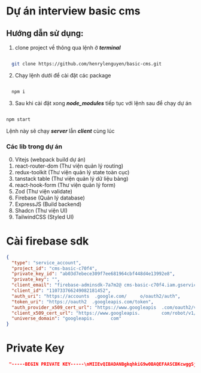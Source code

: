 # Dự án interview basic cms

## Hướng dẫn sử dụng:
1. clone project về thông qua lệnh ở ***terminal***

```bash

  git clone https://github.com/henrylenguyen/basic-cms.git

```
2. Chạy lệnh dưới để cài đặt các package

```bash

  npm i

```

3. Sau khi cài đặt xong ***node_modules*** tiếp tục với lệnh sau để chạy dự án

```bash

npm start

```

Lệnh này sẽ chạy ***server*** lẫn ***client*** cùng lúc

### Các lib trong dự án
0. Vitejs (webpack build dự án)
1. react-router-dom (Thư viện quản lý routing)
2. redux-toolkit (Thư viện quản lý state toàn cục)
3. tanstack table (Thư viện quản lý dữ liệu bảng)
4. react-hook-form (Thư viện quản lý form)
5. Zod (Thư viện validate)
6. Firebase (Quản lý database)
7. ExpressJS (Build backend)
8. Shadcn (Thư viện UI)
9. TailwindCSS (Styled UI)

# Cài firebase sdk

```json
{
  "type": "service_account",
  "project_id": "cms-basic-c70f4",
  "private_key_id": "ab03d7ebece309f7ee681964cbf448d4e13992e8",
  "private_key": "",
  "client_email": "firebase-adminsdk-7a7m2@ cms-basic-c70f4.iam.gserviceaccount.    com",
  "client_id": "110733766249082181452",
  "auth_uri": "https://accounts  .google.com/     o/oauth2/auth",
  "token_uri": "https://oauth2  .googleapis.com/token",
  "auth_provider_x509_cert_url": "https://www.googleapis  .com/oauth2/v1/certs",
  "client_x509_cert_url": "https://www.googleapis.        com/robot/v1/metadata/x509/firebase-adminsdk-7a7m2%40cms-basic-c70f4.iam.gserviceaccount.com",
  "universe_domain": "googleapis.      com"
}


```

# Private Key

```json
 "-----BEGIN PRIVATE KEY-----\nMIIEvQIBADANBgkqhkiG9w0BAQEFAASCBKcwggSjAgEAAoIBAQCl3NRngA3bHoqT\nFEPmlFoPBTCK+TdQ0g1Nbzw9Fy2Z80rhwIvT9sOHbiKsW0B5Ry9VG0quphYVms6D\n23/G23Uv9nFFtn7D8G3KahrSuJ/ZK9Ufvhb5ro8ErNcu9NtuAl5ES1NwcH8e8igP\nDm54j06+GCydybXVnZ5A4uiHMhWIBmHWhXFqmPuCitJxcP/lZpc9AYh5KPVdYdGZ\nbohEPx7w82TbMKggiS3ef1GiEJ1QWQmMhO3wUnpFPkvpriw1P3xwq1twFHCgQfbD\nQeM9gJ4DVYunjBrXPT9zfbb9rGB0NguQ3b5KoQfungMY0zFiBQ1eOnftH/txisc6\nkbJFOSOvAgMBAAECggEABSpYbxS82bscw7HY34B1QYx+04UpZNn10hiJvrlPEUFT\nbq5pbGN9+WTDrax12JEP902PSNshSvD0R4T5eL7y6lh5dJtXXVDKiog9Z5yaVdAY\nphFsc8As8g9T8EFt6AIo32WdJp5KRzNxbe6cICMOZ7snAI78m7d56zll1ngH1aGY\nZxBrRnYsBmCSA0JmNwUiBQ0n1T2EIp7VssW+CDGMrohoyt8UYhYSH0BJ6p8lp85h\n8ZcELV9xkjcZ9swLfOyAWydHeC0tzwL/Yytu4HxmMxWLLwuGjUy6PYKqrqMNdctG\n8eNkfEP9Z1HwxiP7h9Yvu1uBfNKyPwDFIzTkyhaLYQKBgQDYCbApNoZAPrywBblw\ncFNjEw8gvbjL5zTdrHXJwGOUPaiUPkn0pw/LiKGlCF1omjfL7ZJtIeUbIahDSePL\nRjJ/bYz8rklD5su2eYkb5VDZFKDiS0T98RkAb8ckd2KjnDaiVKMl1cpX0MH2uOgp\n3/MXJo/Vn14G6DlJ/MV4IMx00QKBgQDEiyGACL6CAB/ddNJXtuGniP/3TGPSpdef\nD0iqtJOPtQls/L6oSmGm55ADSGoL09oHUE75K0rCpZI/kx8B3N1qbed6y78iqo9p\niHVq6eZu0+Vrc0SHiQnWoML3NKrOrIHDpgxkEfDxrU6Njlt0ZyNzU7uWGI2EcNuR\nkFNwlKQwfwKBgDbBxd+8TSzNef/Xg5gHMGuFMilnTQaJlLG2+6fmVpcFRcxFOXOE\nQJGjEO2GgD56EDhk/98fXzWQQ1jCyrUEFtqLhteoyTMntWyLw3/JkMNk4h5ZW6RN\nzrt4mW4ZwGudtY9RioSVepLle7QwS9AJTlEI2h4YJbn0dEjXg6meDpRxAoGAF5fH\n9rGWBM71BEVwtnzKi6zjZREzbmbgAkT4aR1yFS8bKY0Raew72qgzXmGD8VWF95jJ\nUhnDSKhNbPpBH50eqxb0UYZBtGya+IUb6zCWq7kd8g8NK+PkXXJA1SHqWxLUJOM6\n24xXyvsN0epDyi5TUBW+D990pXBSux+DFKGTMAsCgYEAwEI2yFDkt9Jpp4iBdW9x\nhlIIFDcvJoJ4b/tJi9hs4IqDFIeFQZuMMVBLCMQPxcBhHP7Ig14vQgLI51PAgDBy\npTo5ihF85qAukcI8U0URRg0J10UPpsw5Lu622w8zjkAnjTo9D7vZUc81Yvy9gASB\n693hCWL26+assJFdwEOpfCs=\n-----END PRIVATE KEY-----\n"
```
